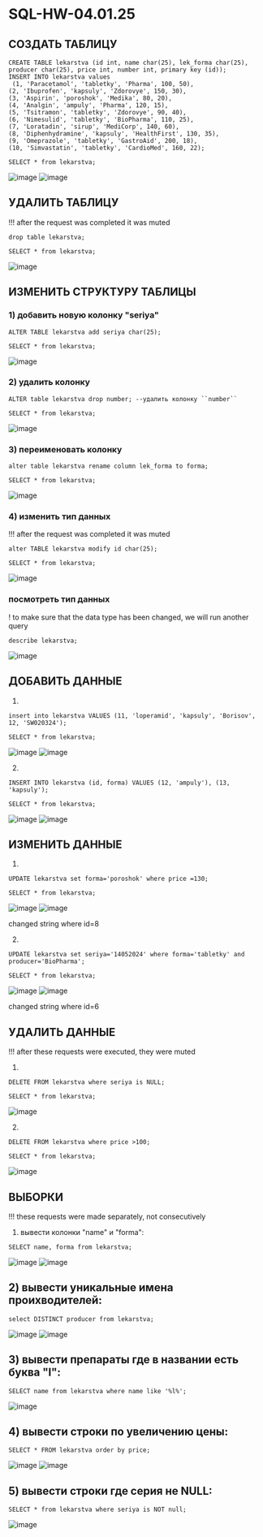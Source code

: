 # SQL-HW-04.01.25

## СОЗДАТЬ ТАБЛИЦУ
```
CREATE TABLE lekarstva (id int, name char(25), lek_forma char(25), producer char(25), price int, number int, primary key (id));
INSERT INTO lekarstva values
 (1, 'Paracetamol', 'tabletky', 'Pharma', 100, 50),
(2, 'Ibuprofen', 'kapsuly', 'Zdorovye', 150, 30),
(3, 'Aspirin', 'poroshok', 'Medika', 80, 20),
(4, 'Analgin', 'ampuly', 'Pharma', 120, 15),
(5, 'Tsitramon', 'tabletky', 'Zdorovye', 90, 40), 
(6, 'Nimesulid', 'tabletky', 'BioPharma', 110, 25),
(7, 'Loratаdin', 'sirup', 'MediCorp', 140, 60),
(8, 'Diphenhydramine', 'kapsuly', 'HealthFirst', 130, 35),
(9, 'Omeprazole', 'tabletky', 'GastroAid', 200, 18),
(10, 'Simvastatin', 'tabletky', 'CardioMed', 160, 22);
```
```
SELECT * from lekarstva;
```
![image](https://github.com/user-attachments/assets/2ed03c35-e91a-46dc-af04-cf215d5188fb)
![image](https://github.com/user-attachments/assets/20d30b8a-1512-4615-842d-0bbdf48d00e9)



## УДАЛИТЬ ТАБЛИЦУ
!!! after the request was completed it was muted
```
drop table lekarstva;
```

```
SELECT * from lekarstva;
```
![image](https://github.com/user-attachments/assets/cf18591e-65ad-44ac-b725-a93d8f7817bd)


## ИЗМЕНИТЬ СТРУКТУРУ ТАБЛИЦЫ

### 1) добавить новую колонку "seriya"
```
ALTER TABLE lekarstva add seriya char(25);
```
```
SELECT * from lekarstva;
```
![image](https://github.com/user-attachments/assets/4892a71c-dbb3-49fe-85c7-b485a9f19a19)

### 2) удалить колонку
```
ALTER table lekarstva drop number; --удалить колонку ``number``
```
```
SELECT * from lekarstva;
```
![image](https://github.com/user-attachments/assets/19593fc5-f586-4ee4-bffc-e7c0b39b545a)


### 3) переименовать колонку
```
alter table lekarstva rename column lek_forma to forma;
```
```
SELECT * from lekarstva;
```
![image](https://github.com/user-attachments/assets/ad24fd4a-4e53-4a0a-b30a-66657cf01057)


### 4) изменить тип данных
!!! after the request was completed it was muted
```
alter TABLE lekarstva modify id char(25);
```
```
SELECT * from lekarstva;
```
![image](https://github.com/user-attachments/assets/04652239-dd1d-4b9b-a092-3715a23ebca0)


### посмотреть тип данных 
! to make sure that the data type has been changed, we will run another query
```
describe lekarstva;
```
![image](https://github.com/user-attachments/assets/a64b9ba6-6598-45df-95d4-7ea6c12b0ef0)


## ДОБАВИТЬ ДАННЫЕ
1)
```
insert into lekarstva VALUES (11, 'loperamid', 'kapsuly', 'Borisov', 12, 'SW020324');
```
```
SELECT * from lekarstva;
```
![image](https://github.com/user-attachments/assets/cc375158-9f63-4539-9349-c3442aaf8517)
![image](https://github.com/user-attachments/assets/331d00cf-f84d-4b07-9b46-05cc8fd8ffce)

2)
```
INSERT INTO lekarstva (id, forma) VALUES (12, 'ampuly'), (13, 'kapsuly');
```
```
SELECT * from lekarstva;
```
![image](https://github.com/user-attachments/assets/cc375158-9f63-4539-9349-c3442aaf8517)
![image](https://github.com/user-attachments/assets/c8443da3-7e35-4156-b09b-6d3692057698)

## ИЗМЕНИТЬ ДАННЫЕ
1)
```
UPDATE lekarstva set forma='poroshok' where price =130;
```
```
SELECT * from lekarstva;
```
![image](https://github.com/user-attachments/assets/4e85eb95-d995-4b27-8463-0f047fa48cd1)
![image](https://github.com/user-attachments/assets/a0ff8fb9-b826-4fde-8ed7-f7505ae1e264)

changed string where id=8

2)
```
UPDATE lekarstva set seriya='14052024' where forma='tabletky' and producer='BioPharma';
```
```
SELECT * from lekarstva;
```
![image](https://github.com/user-attachments/assets/7eadb009-fce3-42d6-a6c5-13b984d82ee4)
![image](https://github.com/user-attachments/assets/c14c637a-d24d-4f8a-933d-003113500ad5)

changed string where id=6

## УДАЛИТЬ ДАННЫЕ
!!! after these requests were executed, they were muted

1)
```
DELETE FROM lekarstva where seriya is NULL;
```
```
SELECT * from lekarstva;
```
![image](https://github.com/user-attachments/assets/0bcee47a-8ec0-4c48-8686-e14dc6b3ee0f)

2)
```
DELETE FROM lekarstva where price >100;
```
```
SELECT * from lekarstva;
```
![image](https://github.com/user-attachments/assets/e54f5b7c-5712-42fd-b8e9-37948c572a47)

## ВЫБОРКИ
!!! these requests were made separately, not consecutively
1) вывести колонки "name" и "forma":
```
SELECT name, forma from lekarstva;
```
![image](https://github.com/user-attachments/assets/0c45ba42-b4e6-4a50-a2b7-0d9089d84592)
![image](https://github.com/user-attachments/assets/934573a8-77a9-47b2-9e82-0ec8253a819e)

## 2) вывеcти уникальные имена проихводителей:
```
select DISTINCT producer from lekarstva;
```
![image](https://github.com/user-attachments/assets/a655bb4f-c5a7-4d2b-9288-aa943304a385)
![image](https://github.com/user-attachments/assets/a562e353-5819-411b-97dc-cb6904974602)

## 3) вывести препараты где в названии есть буква "l":
```
SELECT name from lekarstva where name like '%l%'; 
```
![image](https://github.com/user-attachments/assets/4f72b6fd-4442-415f-8f6c-4d44616df000)

## 4) вывести строки по увеличению цены:
```
SELECT * FROM lekarstva order by price;
```
![image](https://github.com/user-attachments/assets/51d893b4-c18e-4b1c-a992-b65091eca643)
![image](https://github.com/user-attachments/assets/2473fc12-3acf-4682-b684-3b110e5a1431)

## 5) вывести строки где серия не NULL:
```
SELECT * from lekarstva where seriya is NOT null;
```
![image](https://github.com/user-attachments/assets/5fe7882e-776a-4662-b95e-6fce1c06a7a7)

